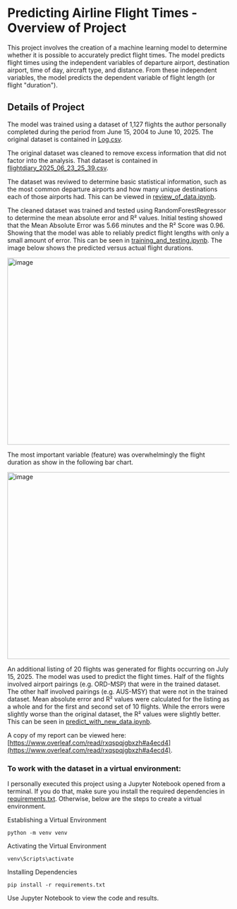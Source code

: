 # Predicting Airline Flight Times - Overview of Project

This project involves the creation of a machine learning model to determine whether it is possible to accurately predict flight times.  The model predicts flight times using the independent variables of departure airport, destination airport, time of day, aircraft type, and distance.  From these independent variables, the model predicts the dependent variable of flight length (or flight "duration").

## Details of Project

The model was trained using a dataset of 1,127 flights the author personally completed during the period from June 15, 2004 to June 10, 2025.  The original dataset is contained in [Log.csv](./Log.csv).

The original dataset was cleaned to remove excess information that did not factor into the analysis.  That dataset is contained in [flightdiary_2025_06_23_25_39.csv](./flightdiary_2025_06_23_25_39.csv).

The dataset was reviwed to determine basic statistical information, such as the most common departure airports and how many unique destinations each of those airports had.  This can be viewed in [review_of_data.ipynb](./review_of_data.ipynb).

The cleaned dataset was trained and tested using RandomForestRegressor to determine the mean absolute error and R² values.  Initial testing showed that the Mean Absolute Error was 5.66 minutes and the R² Score was 0.96.  Showing that the model was able to reliably predict flight lengths with only a small amount of error.  This can be seen in [training_and_testing.ipynb](./training_and_testing.ipynb).  The image below shows the predicted versus actual flight durations.

<img width="568" height="424" alt="image" src="https://github.com/user-attachments/assets/ad44726f-e201-45d4-9bac-db1501287987" />

The most important variable (feature) was overwhelmingly the flight duration as show in the following bar chart.

<img width="856" height="424" alt="image" src="https://github.com/user-attachments/assets/8d2eeac7-add0-4080-a8ff-2c657fac75d7" />

An additional listing of 20 flights was generated for flights occurring on July 15, 2025.  The model was used to predict the flight times.  Half of the flights involved airport pairings (e.g. ORD-MSP) that were in the trained dataset.  The other half involved pairings (e.g. AUS-MSY) that were not in the trained dataset.  Mean absolute error and R² values were calculated for the listing as a whole and for the first and second set of 10 flights.  While the errors were slightly worse than the original dataset, the R² values were slightly better.  This can be seen in [predict_with_new_data.ipynb](./predict_with_new_data.ipynb).

A copy of my report can be viewed here: [https://www.overleaf.com/read/rxqspqjgbxzh#a4ecd4](https://www.overleaf.com/read/rxqspqjgbxzh#a4ecd4).


### To work with the dataset in a virtual environment:

I personally executed this project using a Jupyter Notebook opened from a terminal.  If you do that, make sure you install the required dependencies in [requirements.txt](./requirements.txt).  Otherwise, below are the steps to create a virtual environment.

Establishing a Virtual Environment

```shell
python -m venv venv
```

Activating the Virtual Environment
```shell
venv\Scripts\activate
```

Installing Dependencies
```shell
pip install -r requirements.txt
```

Use Jupyter Notebook to view the code and results.
